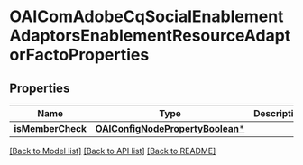 # OAIComAdobeCqSocialEnablementAdaptorsEnablementResourceAdaptorFactoProperties

## Properties
Name | Type | Description | Notes
------------ | ------------- | ------------- | -------------
**isMemberCheck** | [**OAIConfigNodePropertyBoolean***](OAIConfigNodePropertyBoolean.md) |  | [optional] 

[[Back to Model list]](../README.md#documentation-for-models) [[Back to API list]](../README.md#documentation-for-api-endpoints) [[Back to README]](../README.md)



